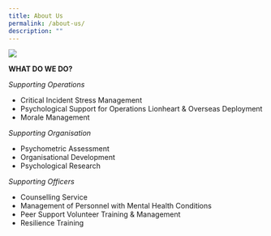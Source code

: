 ```yaml
---
title: About Us
permalink: /about-us/
description: ""
---
```

![](/images/AboutEBSC2.png)

**WHAT DO WE DO?**

*Supporting Operations*
* Critical Incident Stress Management
* Psychological Support for Operations Lionheart & Overseas Deployment
* Morale Management

*Supporting Organisation*
* Psychometric Assessment
* Organisational Development
* Psychological Research 

*Supporting Officers*
* Counselling Service
* Management of Personnel with Mental Health Conditions
* Peer Support Volunteer Training & Management
* Resilience Training